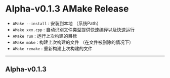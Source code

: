 # Alpha-v0.1.3 AMake Release 
- ``AMake --install`` : 安装到本地 （系统Path）
- ``AMake xxx.cpp`` : 自动识别文件类型提供快速编译以及快速运行
- ``AMake run`` : 运行上次构建的目标
- ``AMake make`` : 构建上次构建的文件 （在文件被删除的情况下）
- ``AMake remake`` : 重新构建上次构建的文件

---
Alpha-v0.1.3
---
